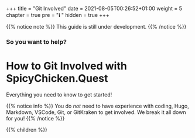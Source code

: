 +++
title = "Git Involved"
date = 2021-08-05T00:26:52+01:00
weight = 5
chapter = true
pre = "<b>ℹ️ </b>"
hidden = true
+++

{{% notice note %}}
This guide is still under development.
{{% /notice %}}

### So you want to help?

# How to Git Involved with SpicyChicken.Quest

Everything you need to know to get started!

{{% notice info %}}
You do *not* need to have experience with coding, Hugo, Markdown, VSCode, Git, or GitKraken to get involved. We break it all down for you!
{{% /notice %}}

{{% children %}}